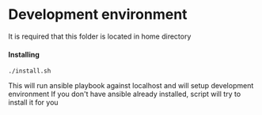 # Development environment

It is required that this folder is located in home directory

#### Installing

`./install.sh`

This will run ansible playbook against localhost and will setup development environment
If you don't have ansible already installed, script will try to install it for you
